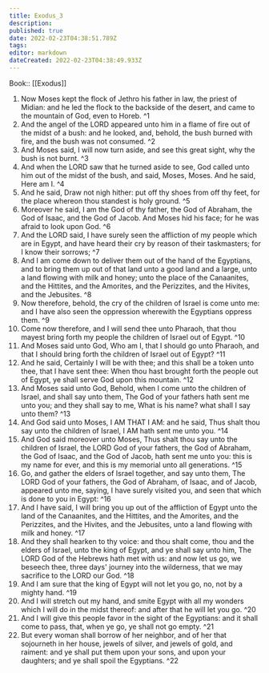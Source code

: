 ```yaml
---
title: Exodus_3
description: 
published: true
date: 2022-02-23T04:38:51.789Z
tags: 
editor: markdown
dateCreated: 2022-02-23T04:38:49.933Z
---
```


 Book:: [[Exodus]]
 1. Now Moses kept the flock of Jethro his father in law, the priest of Midian: and he led the flock to the backside of the desert, and came to the mountain of God, even to Horeb. ^1
 2. And the angel of the LORD appeared unto him in a flame of fire out of the midst of a bush: and he looked, and, behold, the bush burned with fire, and the bush was not consumed. ^2
 3. And Moses said, I will now turn aside, and see this great sight, why the bush is not burnt. ^3
 4. And when the LORD saw that he turned aside to see, God called unto him out of the midst of the bush, and said, Moses, Moses. And he said, Here am I. ^4
 5. And he said, Draw not nigh hither: put off thy shoes from off thy feet, for the place whereon thou standest is holy ground. ^5
 6. Moreover he said, I am the God of thy father, the God of Abraham, the God of Isaac, and the God of Jacob. And Moses hid his face; for he was afraid to look upon God. ^6
 7. And the LORD said, I have surely seen the affliction of my people which are in Egypt, and have heard their cry by reason of their taskmasters; for I know their sorrows; ^7
 8. And I am come down to deliver them out of the hand of the Egyptians, and to bring them up out of that land unto a good land and a large, unto a land flowing with milk and honey; unto the place of the Canaanites, and the Hittites, and the Amorites, and the Perizzites, and the Hivites, and the Jebusites. ^8
 9. Now therefore, behold, the cry of the children of Israel is come unto me: and I have also seen the oppression wherewith the Egyptians oppress them. ^9
 10. Come now therefore, and I will send thee unto Pharaoh, that thou mayest bring forth my people the children of Israel out of Egypt. ^10
 11. And Moses said unto God, Who am I, that I should go unto Pharaoh, and that I should bring forth the children of Israel out of Egypt? ^11
 12. And he said, Certainly I will be with thee; and this shall be a token unto thee, that I have sent thee: When thou hast brought forth the people out of Egypt, ye shall serve God upon this mountain. ^12
 13. And Moses said unto God, Behold, when I come unto the children of Israel, and shall say unto them, The God of your fathers hath sent me unto you; and they shall say to me, What is his name? what shall I say unto them? ^13
 14. And God said unto Moses, I AM THAT I AM: and he said, Thus shalt thou say unto the children of Israel, I AM hath sent me unto you. ^14
 15. And God said moreover unto Moses, Thus shalt thou say unto the children of Israel, the LORD God of your fathers, the God of Abraham, the God of Isaac, and the God of Jacob, hath sent me unto you: this is my name for ever, and this is my memorial unto all generations. ^15
 16. Go, and gather the elders of Israel together, and say unto them, The LORD God of your fathers, the God of Abraham, of Isaac, and of Jacob, appeared unto me, saying, I have surely visited you, and seen that which is done to you in Egypt: ^16
 17. And I have said, I will bring you up out of the affliction of Egypt unto the land of the Canaanites, and the Hittites, and the Amorites, and the Perizzites, and the Hivites, and the Jebusites, unto a land flowing with milk and honey. ^17
 18. And they shall hearken to thy voice: and thou shalt come, thou and the elders of Israel, unto the king of Egypt, and ye shall say unto him, The LORD God of the Hebrews hath met with us: and now let us go, we beseech thee, three days' journey into the wilderness, that we may sacrifice to the LORD our God. ^18
 19. And I am sure that the king of Egypt will not let you go, no, not by a mighty hand. ^19
 20. And I will stretch out my hand, and smite Egypt with all my wonders which I will do in the midst thereof: and after that he will let you go. ^20
 21. And I will give this people favor in the sight of the Egyptians: and it shall come to pass, that, when ye go, ye shall not go empty. ^21
 22. But every woman shall borrow of her neighbor, and of her that sojourneth in her house, jewels of silver, and jewels of gold, and raiment: and ye shall put them upon your sons, and upon your daughters; and ye shall spoil the Egyptians. ^22
